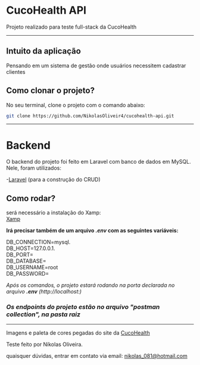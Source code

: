 # CucoHealth API

Projeto realizado para teste full-stack da CucoHealth

---

## Intuito da aplicação

Pensando em um sistema de gestão onde usuários necessitem cadastrar clientes  

## Como clonar o projeto?

No seu terminal, clone o projeto com o comando abaixo:

```bash
git clone https://github.com/NikolasOliveir4/cucohealth-api.git
```
---

# Backend

O backend do projeto foi feito em Laravel com banco de dados em MySQL.
Nele, foram utilizados:

-[Laravel](https://laravel.com/docs/10.x/installation) (para a construção do CRUD)


## Como rodar?
será necessário a instalação do Xamp:  
[Xamp](https://www.apachefriends.org/pt_br/download.html)

**Irá precisar também de um arquivo _.env_ com as seguintes variáveis:**  

DB_CONNECTION=mysql.  
DB_HOST=127.0.0.1.  
DB_PORT=<porta escolhida no xampp>  
DB_DATABASE= <nome do banco de dados>  
DB_USERNAME=root  
DB_PASSWORD=  


_Após os comandos, o projeto estará rodando na porta declarada no arquivo **.env** (http://localhost:<numero-da-porta>)_

### _Os endpoints do projeto estão no arquivo "postman collection", na pasta raiz_

---

Imagens e paleta de cores pegadas do site da [CucoHealth](https://cucohealth.com/)

Teste feito por Níkolas Oliveira.

quaisquer dúvidas, entrar em contato via email: nikolas_081@hotmail.com
